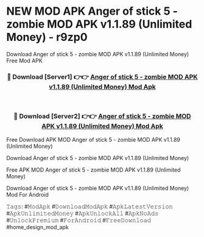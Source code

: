# NEW MOD APK Anger of stick 5 - zombie MOD APK v1.1.89 (Unlimited Money) - r9zp0
Download Anger of stick 5 - zombie MOD APK v1.1.89 (Unlimited Money) Free Mod APK

<div align="center">
<h3>🔴 Download [Server1] 👉👉 <a href="https://apk-comot.site?title=Anger_of_stick_5_-_zombie_MOD_APK_v1.1.89_(Unlimited_Money)">Anger of stick 5 - zombie MOD APK v1.1.89 (Unlimited Money) Mod Apk</a></h3><br>

<h3>🔴 Download [Server2] 👉👉 <a href="https://apk-comot.site?title=Anger_of_stick_5_-_zombie_MOD_APK_v1.1.89_(Unlimited_Money)">Anger of stick 5 - zombie MOD APK v1.1.89 (Unlimited Money) Mod Apk</a></h3>
</div>


Free Download APK MOD Anger of stick 5 - zombie MOD APK v1.1.89 (Unlimited Money)

Download Anger of stick 5 - zombie MOD APK v1.1.89 (Unlimited Money) 

Free APK MOD Anger of stick 5 - zombie MOD APK v1.1.89 (Unlimited Money) 

Download Anger of stick 5 - zombie MOD APK v1.1.89 (Unlimited Money) Mod For Android

𝚃𝚊𝚐𝚜: #𝙼𝚘𝚍𝙰𝚙𝚔 #𝙳𝚘𝚠𝚗𝚕𝚘𝚊𝚍𝙼𝚘𝚍𝙰𝚙𝚔 #𝙰𝚙𝚔𝙻𝚊𝚝𝚎𝚜𝚝𝚅𝚎𝚛𝚜𝚒𝚘𝚗 #𝙰𝚙𝚔𝚄𝚗𝚕𝚒𝚖𝚒𝚝𝚎𝚍𝙼𝚘𝚗𝚎𝚢 #𝙰𝚙𝚔𝚄𝚗𝚕𝚘𝚌𝚔𝙰𝚕𝚕 #𝙰𝚙𝚔𝙽𝚘𝙰𝚍𝚜 #𝚄𝚗𝚕𝚘𝚌𝚔𝙿𝚛𝚎𝚖𝚒𝚞𝚖 #𝙵𝚘𝚛𝙰𝚗𝚍𝚛𝚘𝚒𝚍 #𝙵𝚛𝚎𝚎𝙳𝚘𝚠𝚗𝚕𝚘𝚊𝚍 #home_design_mod_apk